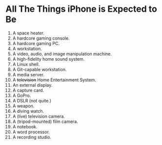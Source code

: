 # All The Things iPhone is Expected to Be
1. A space heater.
2. A hardcore gaming console.
3. A hardcore gaming PC.
4. A workstation.
5. A video, audio, and image manipulation machine.
6. A high-fidelity home sound system.
7. A Linux shell.
8. A Git-capable workstation.
9. A media server.
10. A ~~television~~ Home Entertainment System.
11. An external display.
12. A capture card.
13. A GoPro.
14. A DSLR (not quite.)
15. A weapon.
16. A diving watch.
17. A (live) television camera.
18. A (tripod-mounted) film camera.
19. A notebook.
20. A word processor.
21. A recording studio.